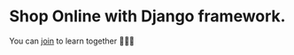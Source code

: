 # Shop Online with Django framework.

You can [join](https://github.com/MarkPage2k1/Shop_Online/discussions) to learn together 🥲🥲🥲
